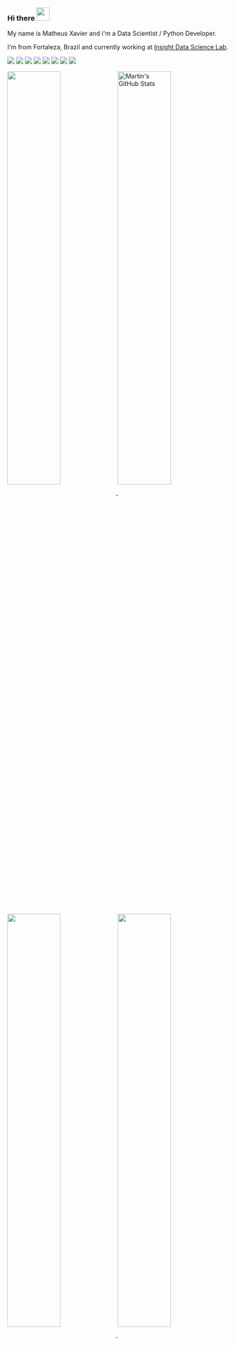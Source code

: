 ### Hi there <img src="https://raw.githubusercontent.com/MartinHeinz/MartinHeinz/master/wave.gif" width="30px">

My name is Matheus Xavier and i'm a Data Scientist / Python Developer. 

I'm from Fortaleza, Brazil and currently working at [Insight Data Science Lab](https://insightlab.ufc.br/).


![](https://img.shields.io/badge/OS-Linux-informational?style=flat&logo=linux&logoColor=white&color=2bbc8a)
![](https://img.shields.io/badge/Shell-Zsh-informational?style=flat&logo=gnu-bash&logoColor=white&color=2bbc8a)
![](https://img.shields.io/badge/Code-Python-informational?style=flat&logo=python&logoColor=white&color=2bbc8a)
![](https://img.shields.io/badge/Editor-VSCode-informational?style=flat&logo=visual-studio-code&logoColor=white&color=2bbc8a)
![](https://img.shields.io/badge/Tools-PostgreSQL-informational?style=flat&logo=postgresql&logoColor=white&color=2bbc8a)
![](https://img.shields.io/badge/Tools-MongoDB-informational?style=flat&logo=mongodb&logoColor=white&color=2bbc8a)
![](https://img.shields.io/badge/Tools-Docker-informational?style=flat&logo=docker&logoColor=white&color=2bbc8a)
![](https://img.shields.io/badge/Cloud-AWS-informational?style=flat&logo=amazon-aws&logoColor=white&color=2bbc8a)

<a href="https://wakatime.com/@flych3r">
  <img  width="49%" align="center" src="https://github-readme-stats.vercel.app/api/wakatime?username=@flych3r&layout=compact&line_width=27&title_color=ffffff&text_color=c9cacc&icon_color=2bbc8a&bg_color=1d1f21" />
</a>
<a href="https://github.com/flych3r">
  <img width="49%" align="center" src="https://github-readme-stats.vercel.app/api?username=flych3r&count_private=true&show_icons=true&line_height=27&title_color=ffffff&text_color=c9cacc&icon_color=2bbc8a&bg_color=1d1f21" alt="Martin's GitHub Stats" />
</a>


<a href="https://github.com/flycher/spotify-tracker">
  <img  width="49%" align="center" src="https://github-readme-stats.vercel.app/api/pin/?username=flych3r&repo=spotify-tracker&title_color=ffffff&text_color=c9cacc&icon_color=2bbc8a&bg_color=1d1f21" />
</a>
<a href="https://github.com/flych3r/cloud-computing-video-subtitles">
  <img  width="49%" align="center" src="https://github-readme-stats.vercel.app/api/pin/?username=flych3r&repo=cloud-computing-video-subtitles&title_color=ffffff&text_color=c9cacc&icon_color=2bbc8a&bg_color=1d1f21" />
</a>    
